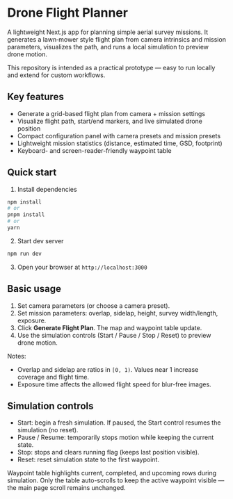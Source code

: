 # Drone Flight Planner

A lightweight Next.js app for planning simple aerial survey missions. It generates a lawn‑mower style flight plan from camera intrinsics and mission parameters, visualizes the path, and runs a local simulation to preview drone motion.

This repository is intended as a practical prototype — easy to run locally and extend for custom workflows.

## Key features

- Generate a grid-based flight plan from camera + mission settings
- Visualize flight path, start/end markers, and live simulated drone position
- Compact configuration panel with camera presets and mission presets
- Lightweight mission statistics (distance, estimated time, GSD, footprint)
- Keyboard- and screen-reader-friendly waypoint table

## Quick start

1. Install dependencies

```bash
npm install
# or
pnpm install
# or
yarn
```

2. Start dev server

```bash
npm run dev
```

3. Open your browser at `http://localhost:3000`


## Basic usage

1. Set camera parameters (or choose a camera preset).
2. Set mission parameters: overlap, sidelap, height, survey width/length, exposure.
3. Click **Generate Flight Plan**. The map and waypoint table update.
4. Use the simulation controls (Start / Pause / Stop / Reset) to preview drone motion.

Notes:
- Overlap and sidelap are ratios in `[0, 1)`. Values near 1 increase coverage and flight time.
- Exposure time affects the allowed flight speed for blur-free images.

## Simulation controls

- Start: begin a fresh simulation. If paused, the Start control resumes the simulation (no reset).
- Pause / Resume: temporarily stops motion while keeping the current state.
- Stop: stops and clears running flag (keeps last position visible).
- Reset: reset simulation state to the first waypoint.

Waypoint table highlights current, completed, and upcoming rows during simulation. Only the table auto-scrolls to keep the active waypoint visible — the main page scroll remains unchanged.
